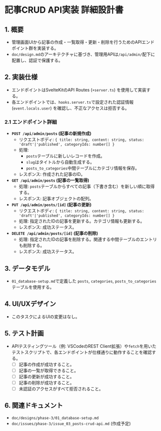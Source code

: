 # 記事CRUD API実装 詳細設計書

## 1. 概要

- 管理画面UIから記事の作成・一覧取得・更新・削除を行うためのAPIエンドポイント群を実装する。
- `doc/design.md`のアーキテクチャに基づき、管理用APIは`/api/admin/`配下に配置し、認証で保護する。

## 2. 実装仕様

- エンドポイントはSvelteKitのAPI Routes (`+server.ts`) を使用して実装する。
- 各エンドポイントでは、`hooks.server.ts`で設定された認証情報 (`event.locals.user`) を確認し、不正なアクセスは拒否する。

### 2.1 エンドポイント詳細

- **`POST /api/admin/posts` (記事の新規作成)**
    - リクエストボディ: `{ title: string, content: string, status: 'draft'|'published', categoryIds: number[] }`
    - 処理:
        - `posts`テーブルに新しいレコードを作成。
        - `slug`はタイトルから自動生成する。
        - `posts_to_categories`中間テーブルにカテゴリ情報を保存。
    - レスポンス: 作成された記事のID。
- **`GET /api/admin/posts` (記事の一覧取得)**
    - 処理: `posts`テーブルからすべての記事（下書き含む）を新しい順に取得する。
    - レスポンス: 記事オブジェクトの配列。
- **`PUT /api/admin/posts/[id]` (記事の更新)**
    - リクエストボディ: `{ title: string, content: string, status: 'draft'|'published', categoryIds: number[] }`
    - 処理: 指定されたIDの記事を更新する。カテゴリ情報も更新する。
    - レスポンス: 成功ステータス。
- **`DELETE /api/admin/posts/[id]` (記事の削除)**
    - 処理: 指定されたIDの記事を削除する。関連する中間テーブルのエントリも削除する。
    - レスポンス: 成功ステータス。

## 3. データモデル

- `01_database-setup.md`で定義した `posts`, `categories`, `posts_to_categories` テーブルを使用する。

## 4. UI/UXデザイン

- このタスクによるUIの変更はなし。

## 5. テスト計画

- APIテスティングツール（例: VSCodeのREST Client拡張）や`fetch`を用いたテストスクリプトで、各エンドポイントが仕様通りに動作することを確認する。
    - [ ] 記事の作成が成功すること。
    - [ ] 記事の一覧が取得できること。
    - [ ] 記事の更新が成功すること。
    - [ ] 記事の削除が成功すること。
    - [ ] 未認証のアクセスがすべて拒否されること。

## 6. 関連ドキュメント

- `doc/designs/phase-3/01_database-setup.md`
- `doc/issues/phase-3/issue_03_posts-crud-api.md` (作成予定)
